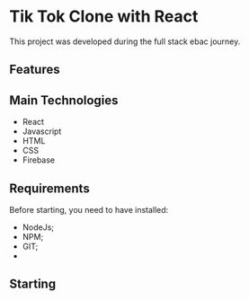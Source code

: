 # Tik Tok Clone with React
This project was developed during the full stack ebac journey.

## Features
## Main Technologies
* React
* Javascript
* HTML
* CSS
* Firebase

## Requirements
Before starting, you need to have installed:
* NodeJs;
* NPM;
* GIT;
* 
## Starting
